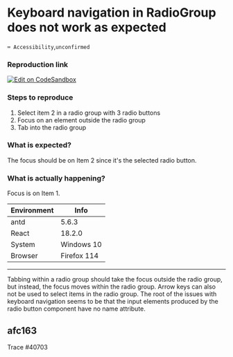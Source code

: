 # Keyboard navigation in RadioGroup does not work as expected

`⌨️ Accessibility`,`unconfirmed`

### Reproduction link

[![Edit on CodeSandbox](https://codesandbox.io/static/img/play-codesandbox.svg)](https://codesandbox.io/s/3fx3xx)

### Steps to reproduce

1. Select item 2 in a radio group with 3 radio buttons
2. Focus on an element outside the radio group
3. Tab into the radio group

### What is expected?

The focus should be on Item 2 since it's the selected radio button.

### What is actually happening?

Focus is on Item 1.

| Environment | Info        |
| ----------- | ----------- |
| antd        | 5.6.3       |
| React       | 18.2.0      |
| System      | Windows 10  |
| Browser     | Firefox 114 |

---

Tabbing within a radio group should take the focus outside the radio group, but instead, the focus moves within the radio group. Arrow keys can also not be used to select items in the radio group. The root of the issues with keyboard navigation seems to be that the input elements produced by the radio button component have no name attribute.

<!-- generated by ant-design-issue-helper. DO NOT REMOVE -->

## afc163

Trace #40703
